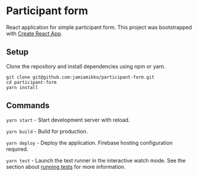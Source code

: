 # Participant form

React application for simple participant form. This project was bootstrapped with [Create React App](https://github.com/facebook/create-react-app).

## Setup

Clone the repository and install dependencies using npm or yarn.

```
git clone git@github.com:jamiamikko/participant-form.git
cd participant-form
yarn install
```

## Commands

`yarn start` - Start development server with reload.

`yarn build` - Build for production.

`yarn deploy` - Deploy the application. Firebase hosting configuration required.

`yarn test` - Launch the test runner in the interactive watch mode. See the section about [running tests](https://facebook.github.io/create-react-app/docs/running-tests) for more information.